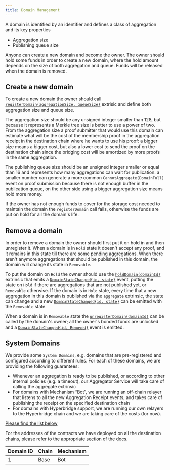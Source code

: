 ```yaml
---
title: Domain Management
---
```


A domain is identified by an identifier and defines a class of aggregation and its key properties

- Aggregation size
- Publishing queue size

Anyone can create a new domain and become the owner. The owner should hold some funds in order to create a new domain, where the hold amount depends on the size of both aggregation and queue. Funds will be released when the domain is removed.

## Create a new domain

To create a new domain the owner should call [`registerDomain(aggregationSize, queueSize)`](../02-mainchain/04-mainchain_api.md#registerdomain) extrisic and define both aggregation size and queue size.

The aggregation size should be any unsigned integer smaller than 128, but because it represents a Merkle tree size is better to use a power of two. From the aggregation size a proof submitter that would use this domain can estimate what will be the cost of the membership proof in the aggregation receipt in the destination chain where he wants to use his proof: a bigger size means a bigger cost, but also a lower cost to send the proof on the destination chain since the bridging cost will be amortized by more proofs in the same aggregation.

The publishing queue size should be an unsigned integer smaller or equal than 16 and represents how many aggregations can wait for publication: a smaller number can generate a more common `CannotAggregate(DomainFull)` event on proof submission because there is not enough buffer in the publication queue, on the other side using a bigger aggregation size means hold more money.

If the owner has not enough funds to cover for the storage cost needed to maintain the domain the `registerDomain` call fails, otherwise the funds are put on hold for all the domain's life.

## Remove a domain

In order to remove a domain the owner should first put it on hold in and then unregister it. When a domain is in `Hold` state it doesn't accept any proof, and it remains in this state till there are some pending aggregations. When there aren't anymore aggregations that should be published in this domain, the domain will change its state in `Removable`.

To put the domain on `Hold` the owner should use the [`holdDomain(domainId)`](../02-mainchain/04-mainchain_api.md#holddomain) extrinsic that emits a [`DomainStateChanged{id, state}`](../02-mainchain/04-mainchain_api.md#domainstatechanged) event, putting the state on `Hold` if there are aggregations that are not published yet, or `Removable` otherwise. If the domain is in `Hold` state, every time that a new aggregation in this domain is published via the `aggregate` extrinsic, the state can change and a new [`DomainStateChanged{id, state}`](../02-mainchain/04-mainchain_api.md#domainstatechanged) can be emitted with the `Removable` state.

When a domain is in `Removable` state the [`unregisterDomain(domainId)`](../02-mainchain/04-mainchain_api.md#unregisterdomain) can be called by the domain's owner; all the owner's bonded funds are unlocked and a [`DomainStateChanged{id, Removed}`](../02-mainchain/04-mainchain_api.md#domainstatechanged) event is emitted.

## System Domains

We provide some `System Domains`, e.g. domains that are pre-registered and configured according to different rules.
For each of these domains, we are providing the following guarantees:

- Whenever an aggregation is ready to be published, or according to other internal policies (e.g. a timeout), our Aggregator Service will take care of calling the aggregate extrinsic
- For domains with Mechanism “Bot”, we are running an off-chain relayer that listens to all the new Aggregation Receipt events, and takes care of publishing the receipt on the specified destination chain
- For domains with Hyperbridge support, we are running our own relayers to the Hyperbridge chain and we are taking care of the costs (for now).

[Please find the list below](#listdomains)

For the addresses of the contracts we have deployed on all the destination chains, please refer to the appropriate [section](../../overview/06-contract-addresses.md) of the docs.

| Domain ID | Chain             | Mechanism   |
| --------- | ----------------- | ----------- |
| 1         | Base              | Bot         |
